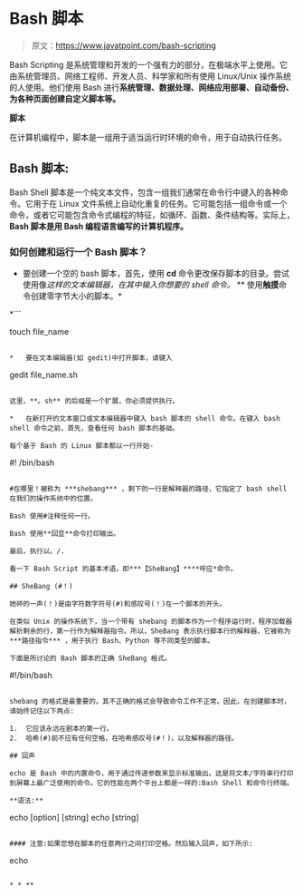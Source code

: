 # Bash 脚本

> 原文：<https://www.javatpoint.com/bash-scripting>

Bash Scripting 是系统管理和开发的一个强有力的部分，在极端水平上使用。它由系统管理员、网络工程师、开发人员、科学家和所有使用 Linux/Unix 操作系统的人使用。他们使用 Bash 进行**系统管理、数据处理、网络应用部署、自动备份、为各种页面创建自定义脚本等。**

**脚本**

在计算机编程中，脚本是一组用于适当运行时环境的命令，用于自动执行任务。

## Bash 脚本:

Bash Shell 脚本是一个纯文本文件，包含一组我们通常在命令行中键入的各种命令。它用于在 Linux 文件系统上自动化重复的任务。它可能包括一组命令或一个命令，或者它可能包含命令式编程的特征，如循环、函数、条件结构等。实际上， **Bash 脚本是用 Bash 编程语言编写的计算机程序。**

### 如何创建和运行一个 Bash 脚本？

*   要创建一个空的 bash 脚本，首先，使用 **cd** 命令更改保存脚本的目录。尝试使用像*这样的文本编辑器，在其中输入你想要的 shell 命令。*
**   使用**触摸**命令创建零字节大小的脚本。*

 *```

touch file_name

```

*   要在文本编辑器(如 gedit)中打开脚本，请键入

```

gedit file_name.sh

```

这里，**。sh** 的后缀是一个扩展，你必须提供执行。

*   在新打开的文本窗口或文本编辑器中键入 bash 脚本的 shell 命令。在键入 bash shell 命令之前，首先，查看任何 bash 脚本的基础。

每个基于 Bash 的 Linux 脚本都以一行开始-

```

#! /bin/bash

```

#在哪里！被称为 ***shebang*** ，剩下的一行是解释器的路径，它指定了 bash shell 在我们的操作系统中的位置。

Bash 使用#注释任何一行。

Bash 使用**回显**命令打印输出。

最后，执行以。/.

看一下 Bash Script 的基本术语，即***【SheBang】****呼应*命令。

## SheBang (#！)

她砰的一声(！)是由字符数字符号(#)和感叹号(！)在一个脚本的开头。

在类似 Unix 的操作系统下，当一个带有 shebang 的脚本作为一个程序运行时，程序加载器解析剩余的行，第一行作为解释器指令。所以，SheBang 表示执行脚本行的解释器，它被称为 ***路径指令*** ，用于执行 Bash、Python 等不同类型的脚本。

下面是所讨论的 Bash 脚本的正确 SheBang 格式。

```

#!/bin/bash

```

shebang 的格式是最重要的。其不正确的格式会导致命令工作不正常。因此，在创建脚本时，请始终记住以下两点:

1.  它应该永远在剧本的第一行。
2.  哈希(#)前不应有任何空格，在哈希感叹号(#！)，以及解释器的路径。

## 回声

echo 是 Bash 中的内置命令，用于通过传递参数来显示标准输出。这是将文本/字符串行打印到屏幕上最广泛使用的命令。它的性能在两个平台上都是一样的:Bash Shell 和命令行终端。

**语法:**

```

echo [option] [string]
echo [string]

```

#### 注意:如果您想在脚本的任意两行之间打印空格。然后输入回声，如下所示:

```

echo

```

* * **